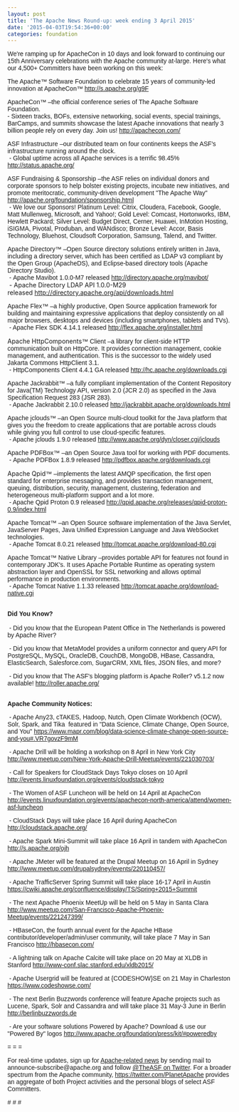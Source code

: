 ```yaml
---
layout: post
title: 'The Apache News Round-up: week ending 3 April 2015'
date: '2015-04-03T19:54:36+00:00'
categories: foundation
---
```

<p><font face="arial, helvetica, sans-serif">We're ramping up for ApacheCon in 10 days and look forward to continuing our 15th Anniversary celebrations with the Apache community at-large. Here's what our 4,500+&nbsp;Committers have been working on this week:</font></p> 
  <p><font face="arial, helvetica, sans-serif">The Apache™ Software Foundation to celebrate 15 years of community-led innovation at ApacheCon™&nbsp;<a href="http://s.apache.org/g9F">http://s.apache.org/g9F</a></font></p> 
  <div> 
    <p><font face="arial, helvetica, sans-serif">ApacheCon™ –the official conference series of The Apache Software Foundation.<br />-&nbsp;</font><span style="font-family: arial, helvetica, sans-serif;">Sixteen tracks, BOFs, extensive networking, social events, special trainings, BarCamps, and summits showcase&nbsp;</span><font face="arial, helvetica, sans-serif">the latest Apache innovations that nearly 3 billion people rely on every day. Join us! </font><a href="http://apachecon.com/" style="font-family: arial, helvetica, sans-serif;">http://apachecon.com/</a></p> 
    <p><font face="arial, helvetica, sans-serif">ASF Infrastructure –our distributed team on four continents keeps the ASF's infrastructure running around the clock.<br />&nbsp;-&nbsp;Global uptime across all Apache services is a terrific 98.45% <a href="http://status.apache.org/">http://status.apache.org/</a></font></p> 
    <p><font face="arial, helvetica, sans-serif">ASF Fundraising &amp; Sponsorship –the ASF relies on individual donors and corporate sponsors to help bolster existing projects, incubate new initiatives, and promote meritocratic, community-driven development &quot;The Apache Way&quot; <a href="http://apache.org/foundation/sponsorship.html">http://apache.org/foundation/sponsorship.html</a></font><br /><span style="font-family: arial, helvetica, sans-serif;">&nbsp;-&nbsp;</span><font face="arial, helvetica, sans-serif">We love our Sponsors! Platinum Level: Citrix, Cloudera, Facebook, Google, Matt Mullenweg, Microsoft, and Yahoo!; Gold Level: Comcast, Hortonworks, IBM, Hewlett Packard; Silver Level: Budget Direct, Cerner, Huawei, InMotion Hosting, iSIGMA, Pivotal, Produban, and WANdisco; Bronze Level: Accor, Basis Technology, Bluehost, Cloudsoft Corporation, Samsung, Talend, and Twitter.</font></p> 
    <div> 
      <p><font face="arial, helvetica, sans-serif">Apache Directory™&nbsp;–Open Source directory solutions entirely written in Java, including a directory server, which has been certified as LDAP v3 compliant by the Open Group (ApacheDS), and Eclipse-based directory tools (Apache Directory Studio).<br /></font><span style="font-family: arial, helvetica, sans-serif;">&nbsp;-&nbsp;Apache&nbsp;</span><span style="font-family: arial, helvetica, sans-serif;">Mavibot 1.0.0-M7 released&nbsp;</span><a href="http://directory.apache.org/mavibot/" style="font-family: arial, helvetica, sans-serif;">http://directory.apache.org/mavibot/</a><br />&nbsp;- Apache Directory LDAP API 1.0.0-M29 released&nbsp;<a href="http://directory.apache.org/api/downloads.html">http://directory.apache.org/api/downloads.html</a></p> 
      <p><font face="arial, helvetica, sans-serif">Apache Flex™ –a highly productive, Open Source application framework for building and maintaining expressive applications that deploy consistently on all major browsers, desktops and devices (including smartphones, tablets and TVs).<br /></font><span style="font-family: arial, helvetica, sans-serif;">&nbsp;- Apache Flex SDK 4.14.1 released&nbsp;</span><a href="http://flex.apache.org/installer.html" style="font-family: arial, helvetica, sans-serif;">http://flex.apache.org/installer.html</a> </p> 
    </div> 
    <div> 
      <p>Apache HttpComponents<span style="font-family: arial, helvetica, sans-serif;">™ Client –</span><font face="arial, helvetica, sans-serif">a library for client-side HTTP communication built on HttpCore. It provides connection management, cookie management, and authentication. This is the successor to the widely used Jakarta Commons HttpClient 3.1.</font><br /><font face="arial, helvetica, sans-serif">&nbsp;- HttpComponents Client 4.4.1 GA released&nbsp;<a href="http://hc.apache.org/downloads.cgi">http://hc.apache.org/downloads.cgi</a></font></p> 
      <p><font face="arial, helvetica, sans-serif"></font><span style="font-family: arial, helvetica, sans-serif;">Apache Jackrabbit™ –a fully compliant implementation of the Content Repository for Java(TM) Technology API, version 2.0 (JCR 2.0) as specified in the Java Specification Request 283 (JSR 283).<br /></span><span style="font-family: arial, helvetica, sans-serif;">&nbsp;- Apache Jackrabbit 2.10.0 released&nbsp;</span><a href="http://jackrabbit.apache.org/downloads.html" style="font-family: arial, helvetica, sans-serif;">http://jackrabbit.apache.org/downloads.html</a></p> 
      <div><span style="font-family: arial, helvetica, sans-serif;">Apache jclouds™ –an Open Source multi-cloud toolkit for the Java platform that gives you the freedom to create applications that are portable across clouds while giving you full control to use cloud-specific features.<br /></span><span style="font-family: arial, helvetica, sans-serif;">&nbsp;- Apache jclouds 1.9.0 released&nbsp;</span><a href="http://www.apache.org/dyn/closer.cgi/jclouds" style="font-family: arial, helvetica, sans-serif;">http://www.apache.org/dyn/closer.cgi/jclouds</a></div> 
      <div> 
        <p><font face="arial, helvetica, sans-serif">Apache PDFBox™ –an Open Source Java tool for working with PDF&nbsp;documents.<br /></font><span style="font-family: arial, helvetica, sans-serif;">&nbsp;-&nbsp;Apache PDFBox 1.8.9 released&nbsp;</span><a href="http://pdfbox.apache.org/downloads.cgi" style="font-family: arial, helvetica, sans-serif;">http://pdfbox.apache.org/downloads.cgi</a></p> 
      </div> 
      <p>Apache Qpid<span style="font-family: arial, helvetica, sans-serif;">™ –</span><font face="arial, helvetica, sans-serif">implements the latest AMQP specification, the first open standard for enterprise messaging, and provides transaction management, queuing, distribution, security, management, clustering, federation and heterogeneous multi-platform support and a lot more.<br /></font><span style="font-family: arial, helvetica, sans-serif;">&nbsp;- Apache Qpid Proton 0.9 released <a href="http://qpid.apache.org/releases/qpid-proton-0.9/index.html">http://qpid.apache.org/releases/qpid-proton-0.9/index.html</a></span></p> 
      <div> 
        <p><span style="font-family: arial, helvetica, sans-serif;">Apache Tomcat™ –an Open Source software implementation of the Java&nbsp;Servlet, JavaServer Pages, Java Unified Expression Language and Java&nbsp;WebSocket technologies.<br /></span><span style="font-family: arial, helvetica, sans-serif;">&nbsp;- Apache Tomcat 8.0.21 released</span><span style="font-family: arial, helvetica, sans-serif;"> </span><a href="http://tomcat.apache.org/download-80.cgi" style="font-family: arial, helvetica, sans-serif;">http://tomcat.apache.org/download-80.cgi</a> </p> 
        <p><a href="http://tomcat.apache.org/download-80.cgi" style="font-family: arial, helvetica, sans-serif;"></a><span style="font-family: arial, helvetica, sans-serif;">Apache Tomcat™ Native Library –provides portable API for features not found in contemporary JDK's. It uses Apache Portable Runtime as operating system abstraction layer and OpenSSL for SSL networking and&nbsp;</span><span style="font-family: arial, helvetica, sans-serif;">allows optimal performance in production environments.<br /></span><span style="font-family: arial, helvetica, sans-serif;">&nbsp;- Apache Tomcat Native 1.1.33 released</span><span style="font-family: arial, helvetica, sans-serif;"> </span><a href="http://tomcat.apache.org/download-native.cgi" style="font-family: arial, helvetica, sans-serif;">http://tomcat.apache.org/download-native.cgi</a></p> 
      </div> 
    </div> 
    <p><font face="arial, helvetica, sans-serif"><b></b></font></p> 
    <p><font face="arial, helvetica, sans-serif"><b><br />Did You Know?<br /></b><br />&nbsp;- Did you know that the European Patent Office in The Netherlands is powered by Apache River?</font></p> 
    <p><font face="arial, helvetica, sans-serif">&nbsp;- Did you know that MetaModel provides a uniform connector and query API for PostgreSQL, MySQL, OracleDB, CouchDB, MongoDB, HBase, Cassandra, ElasticSearch, Salesforce.com, SugarCRM, XML files, JSON files, and more?</font></p> 
    <p><font face="arial, helvetica, sans-serif">&nbsp;- Did you know that The ASF's blogging platform is Apache Roller? v5.1.2 now available! <a href="http://roller.apache.org/">http://roller.apache.org/</a><br /><b></b></font></p> 
    <p><font face="arial, helvetica, sans-serif"><b><br />Apache Community Notices:</b></font></p> 
    <p><font face="arial, helvetica, sans-serif">&nbsp;- Apache Any23, cTAKES, Hadoop, Nutch, Open Climate Workbench (OCW), Solr, Spark, and Tika &nbsp;featured in &quot;Data Science, Climate Change, Open Source, and You&quot;&nbsp;</font><a href="https://www.mapr.com/blog/data-science-climate-change-open-source-and-you#.VR7govzF9mM" style="font-family: arial, helvetica, sans-serif;">https://www.mapr.com/blog/data-science-climate-change-open-source-and-you#.VR7govzF9mM</a></p> 
    <p><font face="arial, helvetica, sans-serif">&nbsp;- Apache Drill will be holding a workshop on 8 April in New York City <a href="http://www.meetup.com/New-York-Apache-Drill-Meetup/events/221030703/">http://www.meetup.com/New-York-Apache-Drill-Meetup/events/221030703/</a></font></p> 
    <p><font face="arial, helvetica, sans-serif">&nbsp;- Call for Speakers for CloudStack Days Tokyo closes on 10 April <a href="http://events.linuxfoundation.org/events/cloudstack-tokyo">http://events.linuxfoundation.org/events/cloudstack-tokyo</a><br /></font></p> 
    <p><font face="arial, helvetica, sans-serif">&nbsp;- The Women of ASF Luncheon will be held on 14 April at ApacheCon <a href="http://events.linuxfoundation.org/events/apachecon-north-america/attend/women-asf-luncheon">http://events.linuxfoundation.org/events/apachecon-north-america/attend/women-asf-luncheon</a><br /></font></p> 
    <p><font face="arial, helvetica, sans-serif">&nbsp;- CloudStack Days will take place 16 April during ApacheCon <a href="http://cloudstack.apache.org/">http://cloudstack.apache.org/</a><br /></font></p> 
    <p><font face="arial, helvetica, sans-serif">&nbsp;- Apache Spark Mini-Summit will take place 16 April in tandem with ApacheCon <a href="http://s.apache.org/ojh">http://s.apache.org/ojh</a><br /></font></p> 
    <p><font face="arial, helvetica, sans-serif">&nbsp;- Apache JMeter will be featured at the Drupal Meetup on 16 April in Sydney <a href="http://www.meetup.com/drupalsydney/events/220110457/">http://www.meetup.com/drupalsydney/events/220110457/</a><br /></font></p> 
    <p><font face="arial, helvetica, sans-serif">&nbsp;- Apache TrafficServer Spring Summit will take place 16-17 April in Austin <a href="https://cwiki.apache.org/confluence/display/TS/Spring+2015+Summit">https://cwiki.apache.org/confluence/display/TS/Spring+2015+Summit</a><br /></font></p> 
    <p><font face="arial, helvetica, sans-serif">&nbsp;- The next Apache Phoenix MeetUp will be held on 5 May in Santa Clara <a href="http://www.meetup.com/San-Francisco-Apache-Phoenix-Meetup/events/221247399/">http://www.meetup.com/San-Francisco-Apache-Phoenix-Meetup/events/221247399/</a><br /></font></p> 
    <p><font face="arial, helvetica, sans-serif">&nbsp;- HBaseCon, the fourth annual event for the Apache HBase contributor/developer/admin/user community, will take place 7 May in San Francisco <a href="http://hbasecon.com/">http://hbasecon.com/</a><br /></font></p> 
    <p><font face="arial, helvetica, sans-serif">&nbsp;- A lightning talk on Apache Calcite will take place on 20 May at XLDB in Stanford <a href="http://www-conf.slac.stanford.edu/xldb2015/">http://www-conf.slac.stanford.edu/xldb2015/</a><br /></font></p> 
    <p><font face="arial, helvetica, sans-serif">&nbsp;- Apache Usergrid will be featured at {CODESHOW}SE on 21 May in Charleston <a href="https://www.codeshowse.com/">https://www.codeshowse.com/</a><br /></font></p> 
    <p><font face="arial, helvetica, sans-serif">&nbsp;- The next Berlin Buzzwords conference will feature Apache projects such as Lucene, Spark, Solr and Cassandra and will take place 31 May-3 June in Berlin <a href="http://berlinbuzzwords.de">http://berlinbuzzwords.de</a><br /></font></p> 
    <p><font face="arial, helvetica, sans-serif">&nbsp;- Are your software solutions Powered by Apache? Download &amp; use our &quot;Powered By&quot; logos <a href="http://www.apache.org/foundation/press/kit/#poweredby">http://www.apache.org/foundation/press/kit/#poweredby</a><br /></font></p> 
    <p><font face="arial, helvetica, sans-serif">= = =<br /></font></p> 
    <p><font face="arial, helvetica, sans-serif">For real-time updates, sign up for <a href="http://apache.org/foundation/mailinglists.html#foundation-announce">Apache-related news</a> by sending mail to announce-subscribe@apache.org and follow <a href="https://twitter.com/TheASF">@TheASF on Twitter</a>. For a broader spectrum from the Apache community, <a href="https://twitter.com/PlanetApache">https://twitter.com/PlanetApache</a> provides an aggregate of both Project activities and the personal blogs of select ASF Committers.<br /></font></p> 
    <p><font face="arial, helvetica, sans-serif"># # #</font></p> 
  </div> 
  <div> 
    <p><font face="arial, helvetica, sans-serif"><br /></font></p> 
  </div> 
  <p><br /></p>
